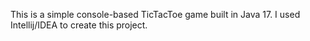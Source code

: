 This is a simple console-based TicTacToe game built in Java 17.
I used Intellij/IDEA to create this project.
